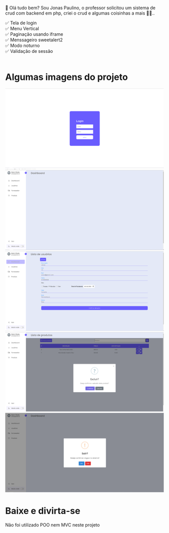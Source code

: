 👋 Olá tudo bem? Sou Jonas Paulino, o professor solicitou um sistema de crud com backend em php, criei o crud e algumas coisinhas a mais 🤣🤣..

✅ Tela de login <br>
✅ Menu Vertical <br>
✅ Paginação usando iframe <br>
✅ Menssageiro sweetalert2 <br>
✅ Modo noturno <br>
✅ Validação de sessão <br><br>

<h1>Algumas imagens do projeto</h1>
<img src="./assets/img/login.png">
<img src="./assets/img/dashboard.png">
<img src="./assets/img/cadastro.png">
<img src="./assets/img/excluir.png">
<img src="./assets/img/sair.png">

<br/>
<h1>Baixe e divirta-se</h1>
<p>Não foi utilizado POO nem MVC neste projeto</p>